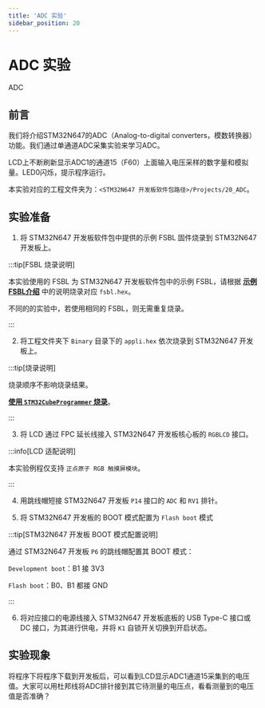 ```yaml
---
title: 'ADC 实验'
sidebar_position: 20
---
```


# ADC 实验

ADC

## 前言

我们将介绍STM32N647的ADC（Analog-to-digital converters，模数转换器）功能。我们通过单通道ADC采集实验来学习ADC。

LCD上不断刷新显示ADC1的通道15（F60）上面输入电压采样的数字量和模拟量。LED0闪烁，提示程序运行。

本实验对应的工程文件夹为：`<STM32N647 开发板软件包路径>/Projects/20_ADC`。

## 实验准备

1. 将 STM32N647 开发板软件包中提供的示例 FSBL 固件烧录到 STM32N647 开发板上。

:::tip[FSBL 烧录说明]

本实验使用的 FSBL 为 STM32N647 开发板软件包中的示例 FSBL，请根据 [**示例 FSBL介绍**](../start-guide/software-package/software-package.md#fsbl) 中的说明烧录对应 `fsbl.hex`。

不同的的实验中，若使用相同的 FSBL，则无需重复烧录。

:::

2. 将工程文件夹下 `Binary` 目录下的 `appli.hex` 依次烧录到 STM32N647 开发板上。

:::tip[烧录说明]

烧录顺序不影响烧录结果。

[**使用 `STM32CubeProgrammer` 烧录**](../start-guide/start-development/step-by-step.md#step-3-使用-stm32cubeprogrammer-烧录)。

:::

3. 将 LCD 通过 FPC 延长线接入 STM32N647 开发板核心板的 `RGBLCD` 接口。

:::info[LCD 适配说明]

本实验例程仅支持 `正点原子 RGB 触摸屏模块`。

:::

4. 用跳线帽短接 STM32N647 开发板 `P14` 接口的 `ADC` 和 `RV1` 排针。

5. 将 STM32N647 开发板的 BOOT 模式配置为 `Flash boot` 模式

:::tip[STM32N647 开发板 BOOT 模式配置说明]

通过 STM32N647 开发板 `P6` 的跳线帽配置其 BOOT 模式：

`Development boot`：B1 接 3V3

`Flash boot`：B0、B1 都接 GND

:::

6. 将对应接口的电源线接入 STM32N647 开发板底板的 USB Type-C 接口或 DC 接口，为其进行供电，并将 `K1` 自锁开关切换到开启状态。

## 实验现象

将程序下将程序下载到开发板后，可以看到LCD显示ADC1通道15采集到的电压值。大家可以用杜邦线将ADC排针接到其它待测量的电压点，看看测量到的电压值是否准确？
